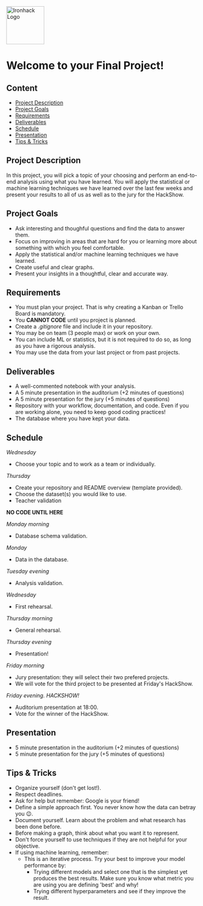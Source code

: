 <img src="https://bit.ly/2VnXWr2" alt="Ironhack Logo" width="100"/>

# Welcome to your Final Project!

## Content
- [Project Description](#project-description)
- [Project Goals](#project-goals)
- [Requirements](#requirements)
- [Deliverables](#deliverables)
- [Schedule](#schedule)
- [Presentation](#presentation)
- [Tips & Tricks](#tips-&-tricks)

<a name="project-description"></a>

## Project Description
In this project, you will pick a topic of your choosing and perform an end-to-end analysis using what you have learned. You will apply the statistical or machine learning techniques we have learned over the last few weeks and present your results to all of us as well as to the jury for the HackShow.

<a name="project-goals"></a>

## Project Goals
* Ask interesting and thoughful questions and find the data to answer them.
* Focus on improving in areas that are hard for you or learning more about something with which you feel comfortable. 
* Apply the statistical and/or machine learning techniques we have learned.
* Create useful and clear graphs.
* Present your insights in a thoughtful, clear and accurate way.

<a name="requirements"></a>

## Requirements
* You must plan your project. That is why creating a Kanban or Trello Board is mandatory.
* You **CANNOT CODE** until you project is planned.
* Create a *.gitignore* file and include it in your repository. 
* You may be on team (3 people max) or work on your own.
* You can include ML or statistics, but it is not required to do so, as long as you have a rigorous analysis.
* You may use the data from your last project or from past projects.

<a name="deliverables"></a>

## Deliverables
* A well-commented notebook with your analysis.
* A 5 minute presentation in the auditorium (+2 minutes of questions)
* A 5 minute presentation for the jury (+5 minutes of questions)
* Repository with your workflow, documentation, and code. Even if you are working alone, you need to keep good coding practices!
* The database where you have kept your data.  

<a name="schedule"></a>

## Schedule
*Wednesday*
* Choose your topic and to work as a team or individually.

*Thursday*
* Create your repository and README overview (template provided).
* Choose the dataset(s) you would like to use.
* Teacher validation

**NO CODE UNTIL HERE**

*Monday morning*
* Database schema validation.

*Monday*
* Data in the database.

*Tuesday evening* 
* Analysis validation.

*Wednesday* 
* First rehearsal.

*Thursday morning*
* General rehearsal.

*Thursday evening*
* Presentation!

*Friday morning*
* Jury presentation: they will select their two prefered projects.
* We will vote for the third project to be presented at Friday's HackShow.

*Friday evening. HACKSHOW!*
* Auditorium presentation at 18:00.
* Vote for the winner of the HackShow.

<a name="presentation"></a>

## Presentation
* 5 minute presentation in the auditorium (+2 minutes of questions)
* 5 minute presentation for the jury (+5 minutes of questions)

<a name="tips-&-tricks"></a>

## Tips & Tricks
* Organize yourself (don't get lost!). 
* Respect deadlines.
* Ask for help but remember: Google is your friend!
* Define a simple approach first. You never know how the data can betray you 😉.
* Document yourself. Learn about the problem and what research has been done before.
* Before making a graph, think about what you want it to represent.
* Don't force yourself to use techniques if they are not helpful for your objective.
* If using machine learning, remember:
  * This is an iterative process. Try your best to improve your model performance by:
    * Trying different models and select one that is the simplest yet produces the best results. Make sure you know what metric you are using you are defining 'best' and why!
    * Trying different hyperparameters and see if they improve the result.
